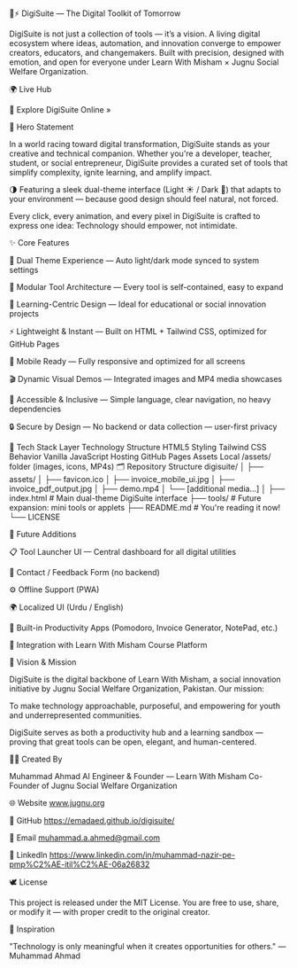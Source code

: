 🧠⚡ DigiSuite — The Digital Toolkit of Tomorrow

DigiSuite is not just a collection of tools — it’s a vision.
A living digital ecosystem where ideas, automation, and innovation converge to empower creators, educators, and changemakers.
Built with precision, designed with emotion, and open for everyone under Learn With Misham × Jugnu Social Welfare Organization.

🌍 Live Hub

🚀 Explore DigiSuite Online »

💎 Hero Statement

In a world racing toward digital transformation, DigiSuite stands as your creative and technical companion.
Whether you're a developer, teacher, student, or social entrepreneur, DigiSuite provides a curated set of tools that simplify complexity, ignite learning, and amplify impact.

🌗 Featuring a sleek dual-theme interface (Light ☀️ / Dark 🌙) that adapts to your environment — because good design should feel natural, not forced.

Every click, every animation, and every pixel in DigiSuite is crafted to express one idea:
Technology should empower, not intimidate.

✨ Core Features

🎨 Dual Theme Experience — Auto light/dark mode synced to system settings

🧩 Modular Tool Architecture — Every tool is self-contained, easy to expand

🧠 Learning-Centric Design — Ideal for educational or social innovation projects

⚡ Lightweight & Instant — Built on HTML + Tailwind CSS, optimized for GitHub Pages

📱 Mobile Ready — Fully responsive and optimized for all screens

🎬 Dynamic Visual Demos — Integrated images and MP4 media showcases

🧭 Accessible & Inclusive — Simple language, clear navigation, no heavy dependencies

🔒 Secure by Design — No backend or data collection — user-first privacy

🧰 Tech Stack
Layer	Technology
Structure	HTML5
Styling	Tailwind CSS
Behavior	Vanilla JavaScript
Hosting	GitHub Pages
Assets	Local /assets/ folder (images, icons, MP4s)
🗂️ Repository Structure
digisuite/
│
├── assets/
│   ├── favicon.ico
│   ├── invoice_mobile_ui.jpg
│   ├── invoice_pdf_output.jpg
│   ├── demo.mp4
│   └── [additional media...]
│
├── index.html              # Main dual-theme DigiSuite interface
├── tools/                  # Future expansion: mini tools or applets
├── README.md               # You're reading it now!
└── LICENSE

🔧 Future Additions

📋 Tool Launcher UI — Central dashboard for all digital utilities

💌 Contact / Feedback Form (no backend)

⚙️ Offline Support (PWA)

🌍 Localized UI (Urdu / English)

🧮 Built-in Productivity Apps (Pomodoro, Invoice Generator, NotePad, etc.)

🧾 Integration with Learn With Misham Course Platform

💼 Vision & Mission

DigiSuite is the digital backbone of Learn With Misham, a social innovation initiative by Jugnu Social Welfare Organization, Pakistan.
Our mission:

To make technology approachable, purposeful, and empowering for youth and underrepresented communities.

DigiSuite serves as both a productivity hub and a learning sandbox — proving that great tools can be open, elegant, and human-centered.

👨‍💻 Created By

Muhammad Ahmad
AI Engineer & Founder — Learn With Misham
Co-Founder of Jugnu Social Welfare Organization

🌐 Website www.jugnu.org

🐙 GitHub https://emadaed.github.io/digisuite/

📧 Email muhammad.a.ahmed@gmail.com

📘 LinkedIn
 https://www.linkedin.com/in/muhammad-nazir-pe-pmp%C2%AE-itil%C2%AE-06a26832

🕊️ License

This project is released under the MIT License.
You are free to use, share, or modify it — with proper credit to the original creator.

💬 Inspiration

"Technology is only meaningful when it creates opportunities for others."
— Muhammad Ahmad
